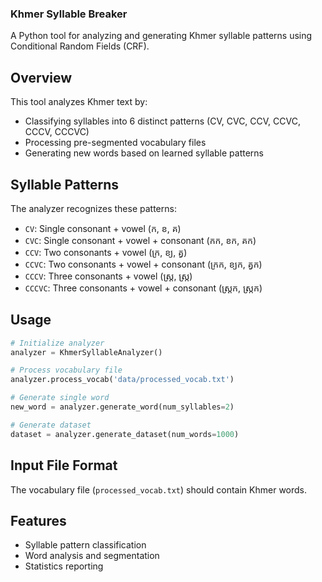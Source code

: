 ### Khmer Syllable Breaker

A Python tool for analyzing and generating Khmer syllable patterns using Conditional Random Fields (CRF).

## Overview

This tool analyzes Khmer text by:
- Classifying syllables into 6 distinct patterns (CV, CVC, CCV, CCVC, CCCV, CCCVC)
- Processing pre-segmented vocabulary files
- Generating new words based on learned syllable patterns

## Syllable Patterns

The analyzer recognizes these patterns:
- `CV`: Single consonant + vowel (ក, ខ, គ)
- `CVC`: Single consonant + vowel + consonant (កក, ខក, គក) 
- `CCV`: Two consonants + vowel (ក្រ, ខ្យ, គ្វ)
- `CCVC`: Two consonants + vowel + consonant (ក្រក, ខ្យក, គ្វក)
- `CCCV`: Three consonants + vowel (ស្ត្រ, ស្ក្រ)
- `CCCVC`: Three consonants + vowel + consonant (ស្ត្រក, ស្ក្រក)

## Usage

```python
# Initialize analyzer
analyzer = KhmerSyllableAnalyzer()

# Process vocabulary file
analyzer.process_vocab('data/processed_vocab.txt')

# Generate single word
new_word = analyzer.generate_word(num_syllables=2)

# Generate dataset
dataset = analyzer.generate_dataset(num_words=1000)
```

## Input File Format

The vocabulary file (`processed_vocab.txt`) should contain Khmer words.

## Features

- Syllable pattern classification
- Word analysis and segmentation
- Statistics reporting
